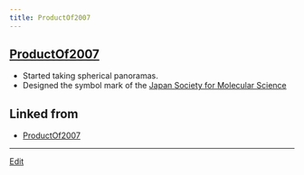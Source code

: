 ```yaml
---
title: ProductOf2007
---
```


## [ProductOf2007](/ProductOf2007)

*  Started taking spherical panoramas.
*  Designed the symbol mark of the [Japan Society for  Molecular Science](http://molsci.jp)

## Linked from

* [ProductOf2007](/ProductOf2007)


----

[Edit](https://github.com/vitroid/vitroid.github.io/edit/master/MD/ProductOf2007.md)

